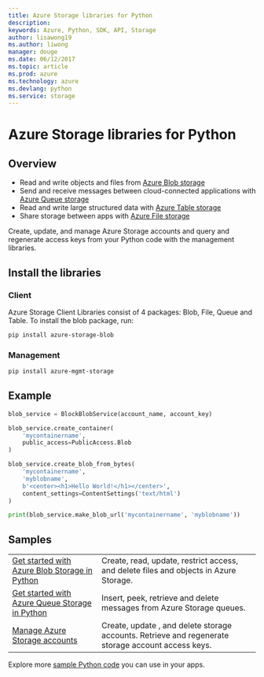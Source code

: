 ```yaml
---
title: Azure Storage libraries for Python
description: 
keywords: Azure, Python, SDK, API, Storage
author: lisawong19
ms.author: liwong
manager: douge
ms.date: 06/12/2017
ms.topic: article
ms.prod: azure
ms.technology: azure
ms.devlang: python
ms.service: storage
---
```


# Azure Storage libraries for Python

## Overview
- Read and write objects and files from [Azure Blob storage](https://docs.microsoft.com/en-us/azure/storage/storage-python-how-to-use-blob-storage)
- Send and receive messages between cloud-connected applications with [Azure Queue storage](https://docs.microsoft.com/azure/storage/storage-python-how-to-use-queue-storage)
- Read and write large structured data with [Azure Table storage](https://docs.microsoft.com/azure/storage/storage-python-how-to-use-table-storage) 
- Share storage between apps with [Azure File storage](https://docs.microsoft.com/azure/storage/storage-python-how-to-use-file-storage)

Create, update, and manage Azure Storage accounts and query and regenerate access keys from your Python code with the management libraries.

## Install the libraries

### Client

Azure Storage Client Libraries consist of 4 packages: Blob, File, Queue and Table. To install the blob package, run:

```bash
pip install azure-storage-blob
```

### Management

```bash
pip install azure-mgmt-storage
```

## Example
```python
blob_service = BlockBlobService(account_name, account_key)

blob_service.create_container(
    'mycontainername',
    public_access=PublicAccess.Blob
)

blob_service.create_blob_from_bytes(
    'mycontainername',
    'myblobname',
    b'<center><h1>Hello World!</h1></center>',
    content_settings=ContentSettings('text/html')
)

print(blob_service.make_blob_url('mycontainername', 'myblobname'))
```

## Samples

| | |
|--|--|
| [Get started with Azure Blob Storage in Python](https://docs.microsoft.com/en-us/azure/storage/blobs/storage-python-how-to-use-blob-storage) | Create, read, update, restrict access, and delete files and objects in Azure Storage. |
| [Get started with Azure Queue Storage in Python](https://docs.microsoft.com/en-us/azure/storage/queues/storage-python-how-to-use-queue-storage) | Insert, peek, retrieve and delete messages from Azure Storage queues. | 
| [Manage Azure Storage accounts](https://azure.microsoft.com/resources/samples/storage-python-manage) | Create, update , and delete storage accounts. Retrieve and regenerate storage account access keys.

Explore more [sample Python code](https://azure.microsoft.com/resources/samples/?platform=python) you can use in your apps.
